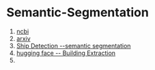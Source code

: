 # Semantic-Segmentation

1. [ncbi](https://www.ncbi.nlm.nih.gov/pmc/articles/PMC6359531/)
2. [arxiv](https://arxiv.org/pdf/1906.07789v1.pdf)
3. [Ship Detection --semantic segmentation](https://paperswithcode.com/paper/automatic-ship-detection-of-remote-sensing)
4. [hugging face -- Building Extraction](https://huggingface.co/KyanChen/BuildingExtraction)
5. 
